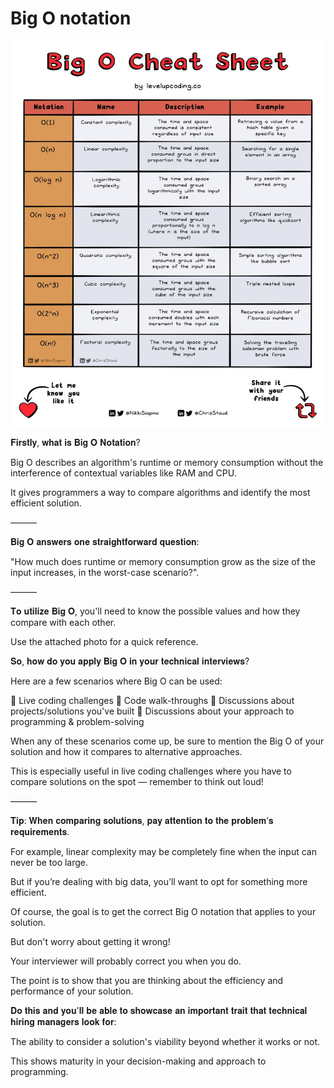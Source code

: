 # Big O notation

![big-O-cheat-sheet.jpeg](_img%2Fbig-O-cheat-sheet.jpeg)

𝐅𝐢𝐫𝐬𝐭𝐥𝐲, 𝐰𝐡𝐚𝐭 𝐢𝐬 𝐁𝐢𝐠 𝐎 𝐍𝐨𝐭𝐚𝐭𝐢𝐨𝐧?

Big O describes an algorithm's runtime or memory consumption without the interference of contextual variables like RAM and CPU.

It gives programmers a way to compare algorithms and identify the most efficient solution.

———

𝐁𝐢𝐠 𝐎 𝐚𝐧𝐬𝐰𝐞𝐫𝐬 𝐨𝐧𝐞 𝐬𝐭𝐫𝐚𝐢𝐠𝐡𝐭𝐟𝐨𝐫𝐰𝐚𝐫𝐝 𝐪𝐮𝐞𝐬𝐭𝐢𝐨𝐧:

"How much does runtime or memory consumption grow as the size of the input increases, in the worst-case scenario?".

———

𝐓𝐨 𝐮𝐭𝐢𝐥𝐢𝐳𝐞 𝐁𝐢𝐠 𝐎, you'll need to know the possible values and how they compare with each other.

Use the attached photo for a quick reference.

𝐒𝐨, 𝐡𝐨𝐰 𝐝𝐨 𝐲𝐨𝐮 𝐚𝐩𝐩𝐥𝐲 𝐁𝐢𝐠 𝐎 𝐢𝐧 𝐲𝐨𝐮𝐫 𝐭𝐞𝐜𝐡𝐧𝐢𝐜𝐚𝐥 𝐢𝐧𝐭𝐞𝐫𝐯𝐢𝐞𝐰𝐬?

Here are a few scenarios where Big O can be used:

🔸 Live coding challenges
🔸 Code walk-throughs
🔸 Discussions about projects/solutions you've built
🔸 Discussions about your approach to programming & problem-solving

When any of these scenarios come up, be sure to mention the Big O of your solution and how it compares to alternative approaches.

This is especially useful in live coding challenges where you have to compare solutions on the spot — remember to think out loud!

———

𝐓𝐢𝐩: 𝐖𝐡𝐞𝐧 𝐜𝐨𝐦𝐩𝐚𝐫𝐢𝐧𝐠 𝐬𝐨𝐥𝐮𝐭𝐢𝐨𝐧𝐬, 𝐩𝐚𝐲 𝐚𝐭𝐭𝐞𝐧𝐭𝐢𝐨𝐧 𝐭𝐨 𝐭𝐡𝐞 𝐩𝐫𝐨𝐛𝐥𝐞𝐦’𝐬 𝐫𝐞𝐪𝐮𝐢𝐫𝐞𝐦𝐞𝐧𝐭𝐬.

For example, linear complexity may be completely fine when the input can never be too large.

But if you’re dealing with big data, you’ll want to opt for something more efficient.

Of course, the goal is to get the correct Big O notation that applies to your solution.

But don't worry about getting it wrong!

Your interviewer will probably correct you when you do.

The point is to show that you are thinking about the efficiency and performance of your solution.

𝐃𝐨 𝐭𝐡𝐢𝐬 𝐚𝐧𝐝 𝐲𝐨𝐮'𝐥𝐥 𝐛𝐞 𝐚𝐛𝐥𝐞 𝐭𝐨 𝐬𝐡𝐨𝐰𝐜𝐚𝐬𝐞 𝐚𝐧 𝐢𝐦𝐩𝐨𝐫𝐭𝐚𝐧𝐭 𝐭𝐫𝐚𝐢𝐭 𝐭𝐡𝐚𝐭 𝐭𝐞𝐜𝐡𝐧𝐢𝐜𝐚𝐥 𝐡𝐢𝐫𝐢𝐧𝐠 𝐦𝐚𝐧𝐚𝐠𝐞𝐫𝐬 𝐥𝐨𝐨𝐤 𝐟𝐨𝐫:

The ability to consider a solution's viability beyond whether it works or not.

This shows maturity in your decision-making and approach to programming.